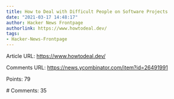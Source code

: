 ```yaml
---
title: How to Deal with Difficult People on Software Projects
date: "2021-03-17 14:48:17"
author: Hacker News Frontpage
authorlink: https://www.howtodeal.dev/
tags:
- Hacker-News-Frontpage
---
```


<p>Article URL: <a href="https://www.howtodeal.dev/">https://www.howtodeal.dev/</a></p>
<p>Comments URL: <a href="https://news.ycombinator.com/item?id=26491991">https://news.ycombinator.com/item?id=26491991</a></p>
<p>Points: 79</p>
<p># Comments: 35</p>
